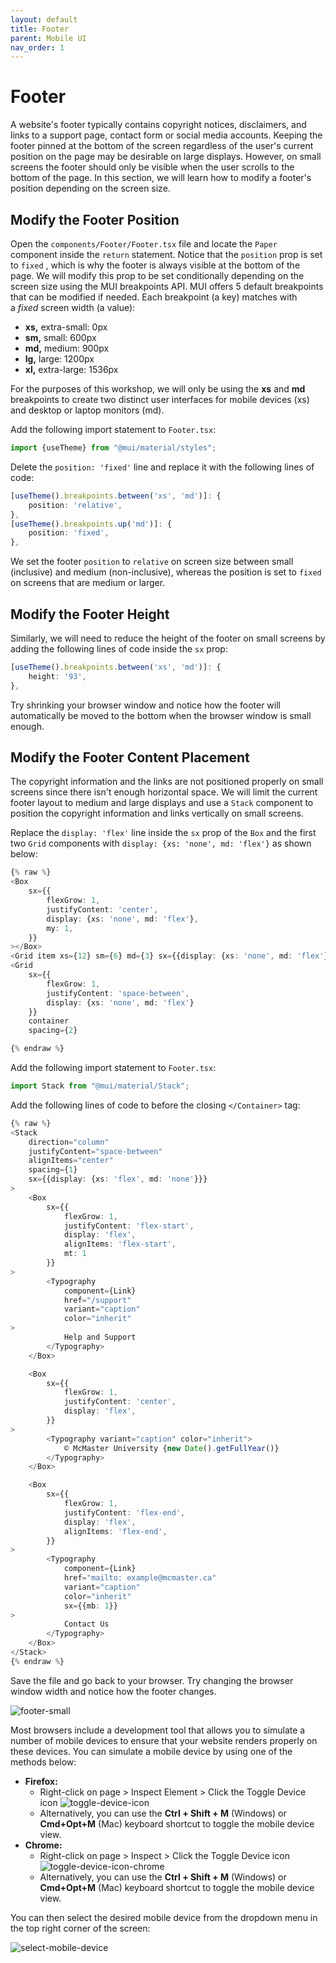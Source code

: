 ```yaml
---
layout: default
title: Footer
parent: Mobile UI
nav_order: 1
---
```


# Footer

A website's footer typically contains copyright notices, disclaimers, and links to a support page, contact form or social media accounts. Keeping the footer pinned at the bottom of the screen regardless of the user's current position on the page may be desirable on large displays. However, on small screens the footer should only be visible when the user scrolls to the bottom of the page. In this section, we will learn how to modify a footer's position depending on the screen size.

## Modify the Footer Position
Open the `components/Footer/Footer.tsx` file and locate the `Paper` component inside the `return` statement. 
Notice that the `position` prop is set to `fixed` , which is why the footer is always visible at the bottom of the page. We will modify this prop to be set conditionally depending on the screen size using the MUI breakpoints API. MUI offers 5 default breakpoints that can be modified if needed. Each breakpoint (a key) matches with a _fixed_ screen width (a value):
- **xs,** extra-small: 0px
- **sm,** small: 600px
- **md,** medium: 900px
- **lg,** large: 1200px
- **xl,** extra-large: 1536px

For the purposes of this workshop, we will only be using the **xs** and **md** breakpoints to create two distinct user interfaces for mobile devices (xs) and desktop or laptop monitors (md).

Add the following import statement to `Footer.tsx`:
```ts
import {useTheme} from "@mui/material/styles";
```

Delete the `position: 'fixed'` line and replace it with the following lines of code:
```ts
[useTheme().breakpoints.between('xs', 'md')]: {
	position: 'relative',
},
[useTheme().breakpoints.up('md')]: {
	position: 'fixed',
},
```
We set the footer `position` to `relative` on screen size between small (inclusive) and medium (non-inclusive), whereas the position is set to `fixed` on screens that are medium or larger. 

## Modify the Footer Height
Similarly, we will need to reduce the height of the footer on small screens by adding the following lines of code inside the `sx` prop:
```ts
[useTheme().breakpoints.between('xs', 'md')]: {  
	height: '93',  
},
```

Try shrinking your browser window and notice how the footer will automatically be moved to the bottom when the browser window is small enough. 

## Modify the Footer Content Placement
The copyright information and the links are not positioned properly on small screens since there isn't enough horizontal space. We will limit the current footer layout to medium and large displays and use a `Stack` component to position the copyright information and links vertically on small screens. 

Replace the `display: 'flex'` line inside the `sx` prop of the `Box` and the first two `Grid` components with `display: {xs: 'none', md: 'flex'}` as shown below:

```ts
{% raw %}
<Box
	sx={{
		flexGrow: 1,
		justifyContent: 'center',
		display: {xs: 'none', md: 'flex'},
		my: 1,
	}}
></Box>
<Grid item xs={12} sm={6} md={3} sx={{display: {xs: 'none', md: 'flex'}}}></Grid>
<Grid
	sx={{
		flexGrow: 1,
		justifyContent: 'space-between',
		display: {xs: 'none', md: 'flex'}
	}}
	container
	spacing={2}

{% endraw %}
```

Add the following import statement to `Footer.tsx`:
```ts
import Stack from "@mui/material/Stack";
```

Add the following lines of code to before the closing `</Container>` tag:
```ts
{% raw %}
<Stack
	direction="column"
	justifyContent="space-between"
	alignItems="center"
	spacing={1}
	sx={{display: {xs: 'flex', md: 'none'}}}
>
	<Box
		sx={{
			flexGrow: 1,
			justifyContent: 'flex-start',
			display: 'flex',
			alignItems: 'flex-start',
			mt: 1
		}}
>
		<Typography
			component={Link}
			href="/support"
			variant="caption"
			color="inherit"
>
			Help and Support
		</Typography>
	</Box>

	<Box
		sx={{
			flexGrow: 1,
			justifyContent: 'center',
			display: 'flex',
		}}
>
		<Typography variant="caption" color="inherit">
			© McMaster University {new Date().getFullYear()}
		</Typography>
	</Box>

	<Box
		sx={{
			flexGrow: 1,
			justifyContent: 'flex-end',
			display: 'flex',
			alignItems: 'flex-end',
		}}
>
		<Typography
			component={Link}
			href="mailto: example@mcmaster.ca"
			variant="caption"
			color="inherit"
			sx={{mb: 1}}
>
			Contact Us
		</Typography>
	</Box>
</Stack>
{% endraw %}
```

Save the file and go back to your browser. Try changing the browser window width and notice how the footer changes.

![footer-small](assets/img/footer-small.png)

Most browsers include a development tool that allows you to simulate a number of mobile devices to ensure that your website renders properly on these devices. You can simulate a mobile device by using one of the methods below:

- **Firefox:**
	- Right-click on page > Inspect Element > Click the Toggle Device icon ![toggle-device-icon](https://its.uri.edu/wp-content/uploads/toggle-device-toolbar.png)
	- Alternatively, you can use the **Ctrl + Shift + M** (Windows) or **Cmd+Opt+M** (Mac) keyboard shortcut to toggle the mobile device view.
- **Chrome:**
	- Right-click on page > Inspect > Click the Toggle Device icon ![toggle-device-icon-chrome](https://its.uri.edu/wp-content/uploads/toggle-device-toolbar.png)
	- Alternatively, you can use the **Ctrl + Shift + M** (Windows) or **Cmd+Opt+M** (Mac) keyboard shortcut to toggle the mobile device view.

You can then select the desired mobile device from the dropdown menu in the top right corner of the screen:

![select-mobile-device](assets/img/select-mobile-device.png)

